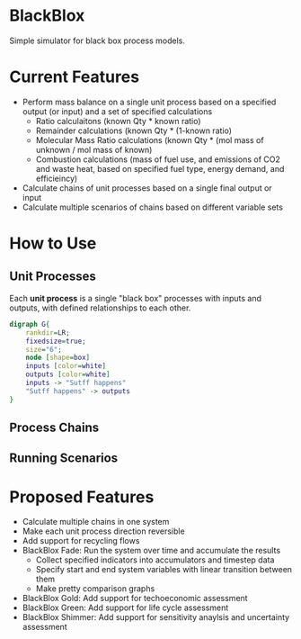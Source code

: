 # BlackBlox
Simple simulator for black box process models.

# Current Features
* Perform mass balance on a single unit process based on a specified output (or input) and a set of specified calculations
  - Ratio calculaitons (known Qty * known ratio)
  - Remainder calculations (known Qty * (1-known ratio)
  - Molecular Mass Ratio calculations (known Qty * (mol mass of unknown / mol mass of known)
  - Combustion calculations (mass of fuel use, and emissions of CO2 and waste heat, based on specified fuel type, energy demand, and efficieincy)
 * Calculate chains of unit processes based on a single final output or input
 * Calculate multiple scenarios of chains based on different variable sets 

 # How to Use

 ## Unit Processes

Each **unit process** is a single "black box" processes with inputs and outputs, with defined relationships to each other.

```dot
digraph G{
    rankdir=LR;
    fixedsize=true;
    size="6";
    node [shape=box]
    inputs [color=white]
    outputs [color=white]
    inputs -> "Sutff happens"
    "Sutff happens" -> outputs
}


```


 ## Process Chains

 ## Running Scenarios

# Proposed Features
* Calculate multiple chains in one system
* Make each unit process direction reversible
* Add support for recycling flows
* BlackBlox Fade: Run the system over time and accumulate the results
  - Collect specified indicators into accumulators and timestep data
  - Specify start and end system variables with linear transition between them
  - Make pretty comparison graphs
* BlackBlox Gold: Add support for techoeconomic assessment
* BlackBlox Green: Add support for life cycle assessment
* BlackBlox Shimmer: Add support for sensitivity anaylsis and uncertainty assessment
